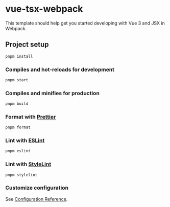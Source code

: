 # vue-tsx-webpack

This template should help get you started developing with Vue 3 and JSX in Webpack.

## Project setup

```sh
pnpm install
```

### Compiles and hot-reloads for development

```sh
pnpm start
```

### Compiles and minifies for production

```sh
pnpm build
```

### Format with [Prettier](https://prettier.io/)

```sh
pnpm format
```

### Lint with [ESLint](https://eslint.org/)

```sh
pnpm eslint
```

### Lint with [StyleLint](https://stylelint.io/)

```sh
pnpm stylelint
```

### Customize configuration

See [Configuration Reference](https://cli.vuejs.org/config/).
